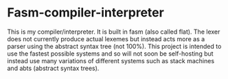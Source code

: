 # Fasm-compiler-interpreter
This is my compiler/interpreter. It is built in fasm (also called flat). The lexer does not currently produce actual lexemes but instead acts more as a parser using the abstract syntax tree (not 100%). This project is intended to use the fastest possible systems and so will not soon be self-hosting but instead use many variations of different systems such as stack machines and abts (abstract syntax trees).
